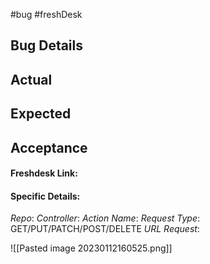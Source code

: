 
#bug #freshDesk 


## Bug Details

## Actual

## Expected

## Acceptance


#### Freshdesk Link: 

#### Specific Details: 
_Repo_:
_Controller_:
_Action Name_:
_Request Type_: GET/PUT/PATCH/POST/DELETE
_URL Request_: 


![[Pasted image 20230112160525.png]]